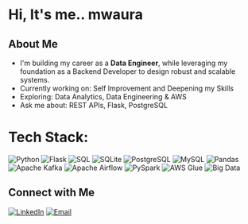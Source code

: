 #  Hi, It's me.. mwaura

## About Me
-  I'm building my career as a **Data Engineer**, while leveraging my foundation as a Backend Developer to design robust and scalable systems.
-  Currently working on: Self Improvement and Deepening my Skills
-  Exploring: Data Analytics, Data Engineering & AWS
-  Ask me about: REST APIs, Flask, PostgreSQL


# Tech Stack:

![Python](https://img.shields.io/badge/Python-grey?style=for-the-badge&logo=python&logoColor=white) ![Flask](https://img.shields.io/badge/Flask-grey?style=for-the-badge&logo=flask&logoColor=white) ![SQL](https://img.shields.io/badge/SQL-grey?style=for-the-badge&logo=database&logoColor=white) ![SQLite](https://img.shields.io/badge/SQLite-grey?style=for-the-badge&logo=sqlite&logoColor=white) ![PostgreSQL](https://img.shields.io/badge/PostgreSQL-grey?style=for-the-badge&logo=postgresql&logoColor=white) ![MySQL](https://img.shields.io/badge/MySQL-grey?style=for-the-badge&logo=mysql&logoColor=white) ![Pandas](https://img.shields.io/badge/Pandas-grey?style=for-the-badge&logo=pandas&logoColor=white) ![Apache Kafka](https://img.shields.io/badge/Kafka-grey?style=for-the-badge&logo=apache-kafka&logoColor=white) ![Apache Airflow](https://img.shields.io/badge/Airflow-grey?style=for-the-badge&logo=apache-airflow&logoColor=white) ![PySpark](https://img.shields.io/badge/PySpark-grey?style=for-the-badge&logo=apachespark&logoColor=white) ![AWS Glue](https://img.shields.io/badge/AWS%20Glue-grey?style=for-the-badge&logo=amazon-aws&logoColor=white) ![Big Data](https://img.shields.io/badge/Big%20Data-grey?style=for-the-badge&logo=databricks&logoColor=white)



## Connect with Me

[![LinkedIn](https://img.shields.io/badge/LinkedIn-0A66C2?style=for-the-badge&logo=linkedin&logoColor=white)](https://www.linkedin.com/in/mwaura-mwangi-57805382/) 
[![Email](https://img.shields.io/badge/Gmail-D14836?style=for-the-badge&logo=gmail&logoColor=white)](mailto:dev.mwauramwangi@gmail.com)
